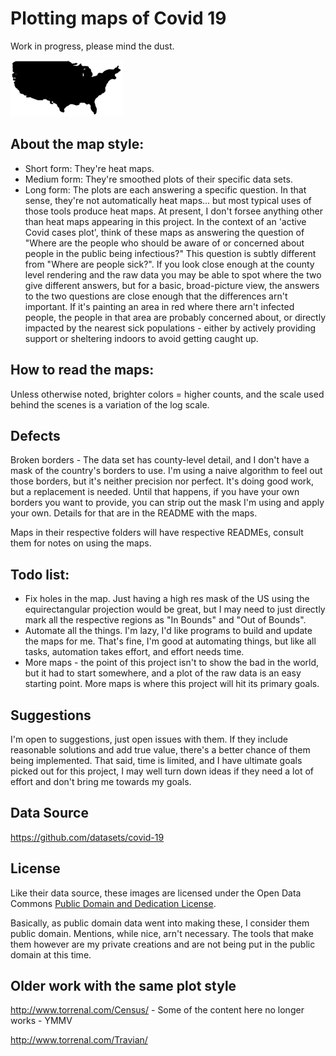 # Plotting maps of Covid 19

Work in progress, please mind the dust.

![US Map, raw](us-deaths-small.png)

## About the map style:
* Short form: They're heat maps.  
* Medium form: They're smoothed plots of their specific data sets.
* Long form: The plots are each answering a specific question.  In that sense, they're not automatically heat maps... but most typical uses of those tools produce heat maps.  At present, I don't forsee anything other than heat maps appearing in this project.
In the context of an 'active Covid cases plot', think of these maps as answering the question of "Where are the people who should be aware of or concerned about people in the public being infectious?"
This question is subtly different from "Where are people sick?".  If you look close enough at the county level rendering and the raw data you may be able to spot where the two give different answers, but for a basic, broad-picture view, the answers to the two questions are close enough
that the differences arn't important.  If it's painting an area in red where there arn't infected people, the people in that area are probably concerned about, or directly impacted by the nearest sick populations - either by actively providing support or sheltering indoors to avoid getting caught up.

## How to read the maps:
Unless otherwise noted, brighter colors = higher counts, and the scale used behind the scenes is a variation of the log scale.

## Defects
Broken borders - The data set has county-level detail, and I don't have a mask of the country's borders to use.  I'm using a naive algorithm to feel out those borders, but it's neither precision nor perfect.  It's doing good work, but a replacement is needed.  Until that happens, if you have your own borders you want to provide, you can strip out the mask I'm using and apply your own.  Details for that are in the README with the maps.

Maps in their respective folders will have respective READMEs, consult them for notes on using the maps.

## Todo list:
* Fix holes in the map.  Just having a high res mask of the US using the equirectangular projection would be great, but I may need to just directly mark all the respective regions as "In Bounds" and "Out of Bounds".
* Automate all the things.  I'm lazy, I'd like programs to build and update the maps for me.  That's fine, I'm good at automating things, but like all tasks, automation takes effort, and effort needs time.
* More maps - the point of this project isn't to show the bad in the world, but it had to start somewhere, and a plot of the raw data is an easy starting point.  More maps is where this project will hit its primary goals.  

## Suggestions
I'm open to suggestions, just open issues with them.  If they include reasonable solutions and add true value, there's a better chance of them being implemented.  That said, time is limited, and I have ultimate goals picked out for this project, I may well turn down ideas if they need a lot of effort and don't bring me towards my goals.

## Data Source
https://github.com/datasets/covid-19

## License

Like their data source, these images are licensed under the Open Data Commons [Public Domain and Dedication License][pddl].

[pddl]: https://www.opendatacommons.org/licenses/pddl/1-0/

Basically, as public domain data went into making these, I consider them public domain.  Mentions, while nice, arn't necessary.
The tools that make them however are my private creations and are not being put in the public domain at this time.

## Older work with the same plot style 
http://www.torrenal.com/Census/ - Some of the content here no longer works - YMMV

http://www.torrenal.com/Travian/

